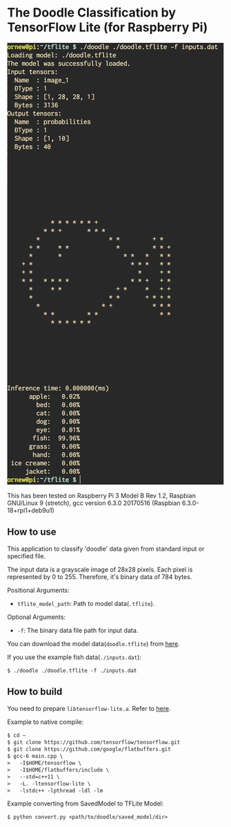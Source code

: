 # The Doodle Classification by TensorFlow Lite (for Raspberry Pi)

![](./screenshot.png)

This has been tested on Raspberry Pi 3 Model B Rev 1.2,
Raspbian GNU/Linux 9 (stretch),
gcc version 6.3.0 20170516 (Raspbian 6.3.0-18+rpi1+deb9u1)

## How to use

This application to classify 'doodle' data given from standard input or
specified file.

The input data is a grayscale image of 28x28 pixels. Each pixel is represented
by 0 to 255. Therefore, it's binary data of 784 bytes.


Positional Arguments:

- `tflite_model_path`: Path to model data(`.tflite`).

Optional Arguments:

- `-f`: The binary data file path for input data.

You can download the model data(`doodle.tflite`)
from [here](https://github.com/maru-labo/doodle/releases/download/v1.0.0/doodle.tflite).

If you use the example fish data(`./inputs.dat`):

```
$ ./doodle ./doodle.tflite -f ./inputs.dat
```

## How to build

You need to prepare `libtensorflow-lite.a`.
Refer to [here](https://github.com/tensorflow/tensorflow/blob/master/tensorflow/contrib/lite/g3doc/rpi.md).

Example to native compile:

```
$ cd ~
$ git clone https://github.com/tensorflow/tensorflow.git
$ git clone https://github.com/google/flatbuffers.git
$ gcc-6 main.cpp \
>   -I$HOME/tensorflow \
>   -I$HOME/flatbuffers/include \
>   --std=c++11 \
>   -L. -ltensorflow-lite \
>   -lstdc++ -lpthread -ldl -lm
```

Example converting from SavedModel to TFLite Model:

```
$ python convert.py <path/to/doodle/saved_model/dir>
```

